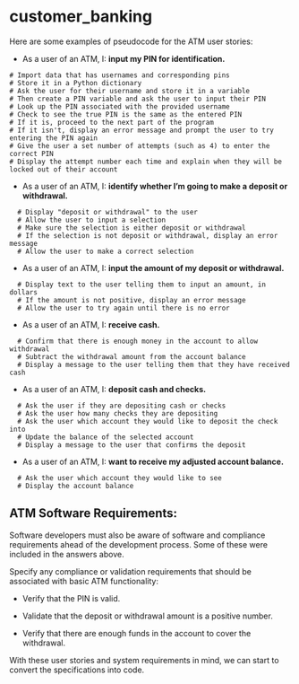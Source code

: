 # customer_banking

Here are some examples of pseudocode for the ATM user stories:

  * As a user of an ATM, I: **input my PIN for identification.**

  ```
  # Import data that has usernames and corresponding pins
  # Store it in a Python dictionary
  # Ask the user for their username and store it in a variable
  # Then create a PIN variable and ask the user to input their PIN
  # Look up the PIN associated with the provided username
  # Check to see the true PIN is the same as the entered PIN
  # If it is, proceed to the next part of the program
  # If it isn't, display an error message and prompt the user to try entering the PIN again
  # Give the user a set number of attempts (such as 4) to enter the correct PIN
  # Display the attempt number each time and explain when they will be locked out of their account
  ```

  * As a user of an ATM, I: **identify whether I’m going to make a deposit or withdrawal.**

```
  # Display "deposit or withdrawal" to the user
  # Allow the user to input a selection
  # Make sure the selection is either deposit or withdrawal
  # If the selection is not deposit or withdrawal, display an error message
  # Allow the user to make a correct selection
```

  * As a user of an ATM, I: **input the amount of my deposit or withdrawal.**

```
  # Display text to the user telling them to input an amount, in dollars
  # If the amount is not positive, display an error message
  # Allow the user to try again until there is no error
```
  * As a user of an ATM, I: **receive cash.**

```
  # Confirm that there is enough money in the account to allow withdrawal
  # Subtract the withdrawal amount from the account balance
  # Display a message to the user telling them that they have received cash
```
  * As a user of an ATM, I: **deposit cash and checks.**

```
  # Ask the user if they are depositing cash or checks
  # Ask the user how many checks they are depositing
  # Ask the user which account they would like to deposit the check into
  # Update the balance of the selected account
  # Display a message to the user that confirms the deposit
```
  * As a user of an ATM, I: **want to receive my adjusted account balance.**

```
  # Ask the user which account they would like to see
  # Display the account balance
```

## ATM Software Requirements:

Software developers must also be aware of software and compliance requirements ahead of the development process. Some of these were included in the answers above.

Specify any compliance or validation requirements that should be associated with basic ATM functionality:

* Verify that the PIN is valid.

* Validate that the deposit or withdrawal amount is a positive number.

* Verify that there are enough funds in the account to cover the withdrawal.

With these user stories and system requirements in mind, we can start to convert the specifications into code.
